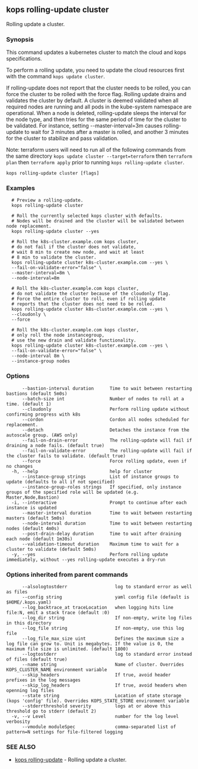 
<!--- This file is automatically generated by make gen-cli-docs; changes should be made in the go CLI command code (under cmd/kops) -->

## kops rolling-update cluster

Rolling update a cluster.

### Synopsis

This command updates a kubernetes cluster to match the cloud and kops specifications.

To perform a rolling update, you need to update the cloud resources first with the command
`kops update cluster`.

If rolling-update does not report that the cluster needs to be rolled, you can force the cluster to be
rolled with the force flag.  Rolling update drains and validates the cluster by default.  A cluster is
deemed validated when all required nodes are running and all pods in the kube-system namespace are operational.
When a node is deleted, rolling-update sleeps the interval for the node type, and then tries for the same period
of time for the cluster to be validated.  For instance, setting --master-interval=3m causes rolling-update
to wait for 3 minutes after a master is rolled, and another 3 minutes for the cluster to stabilize and pass
validation.

Note: terraform users will need to run all of the following commands from the same directory
`kops update cluster --target=terraform` then `terraform plan` then
`terraform apply` prior to running `kops rolling-update cluster`.

```
kops rolling-update cluster [flags]
```

### Examples

```
  # Preview a rolling-update.
  kops rolling-update cluster
  
  # Roll the currently selected kops cluster with defaults.
  # Nodes will be drained and the cluster will be validated between node replacement.
  kops rolling-update cluster --yes
  
  # Roll the k8s-cluster.example.com kops cluster,
  # do not fail if the cluster does not validate,
  # wait 8 min to create new node, and wait at least
  # 8 min to validate the cluster.
  kops rolling-update cluster k8s-cluster.example.com --yes \
  --fail-on-validate-error="false" \
  --master-interval=8m \
  --node-interval=8m
  
  # Roll the k8s-cluster.example.com kops cluster,
  # do not validate the cluster because of the cloudonly flag.
  # Force the entire cluster to roll, even if rolling update
  # reports that the cluster does not need to be rolled.
  kops rolling-update cluster k8s-cluster.example.com --yes \
  --cloudonly \
  --force
  
  # Roll the k8s-cluster.example.com kops cluster,
  # only roll the node instancegroup,
  # use the new drain and validate functionality.
  kops rolling-update cluster k8s-cluster.example.com --yes \
  --fail-on-validate-error="false" \
  --node-interval 8m \
  --instance-group nodes
```

### Options

```
      --bastion-interval duration      Time to wait between restarting bastions (default 5m0s)
      --batch-size int                 Number of nodes to roll at a time. (default 1)
      --cloudonly                      Perform rolling update without confirming progress with k8s
      --cordon                         Cordon all nodes scheduled for replacement.
      --detach                         Detaches the instance from the autoscale group. (AWS only)
      --fail-on-drain-error            The rolling-update will fail if draining a node fails. (default true)
      --fail-on-validate-error         The rolling-update will fail if the cluster fails to validate. (default true)
      --force                          Force rolling update, even if no changes
  -h, --help                           help for cluster
      --instance-group strings         List of instance groups to update (defaults to all if not specified)
      --instance-group-roles strings   If specified, only instance groups of the specified role will be updated (e.g. Master,Node,Bastion)
  -i, --interactive                    Prompt to continue after each instance is updated
      --master-interval duration       Time to wait between restarting masters (default 5m0s)
      --node-interval duration         Time to wait between restarting nodes (default 4m0s)
      --post-drain-delay duration      Time to wait after draining each node (default 1m30s)
      --validation-timeout duration    Maximum time to wait for a cluster to validate (default 5m0s)
  -y, --yes                            Perform rolling update immediately, without --yes rolling-update executes a dry-run
```

### Options inherited from parent commands

```
      --alsologtostderr                  log to standard error as well as files
      --config string                    yaml config file (default is $HOME/.kops.yaml)
      --log_backtrace_at traceLocation   when logging hits line file:N, emit a stack trace (default :0)
      --log_dir string                   If non-empty, write log files in this directory
      --log_file string                  If non-empty, use this log file
      --log_file_max_size uint           Defines the maximum size a log file can grow to. Unit is megabytes. If the value is 0, the maximum file size is unlimited. (default 1800)
      --logtostderr                      log to standard error instead of files (default true)
      --name string                      Name of cluster. Overrides KOPS_CLUSTER_NAME environment variable
      --skip_headers                     If true, avoid header prefixes in the log messages
      --skip_log_headers                 If true, avoid headers when openning log files
      --state string                     Location of state storage (kops 'config' file). Overrides KOPS_STATE_STORE environment variable
      --stderrthreshold severity         logs at or above this threshold go to stderr (default 2)
  -v, --v Level                          number for the log level verbosity
      --vmodule moduleSpec               comma-separated list of pattern=N settings for file-filtered logging
```

### SEE ALSO

* [kops rolling-update](kops_rolling-update.md)	 - Rolling update a cluster.

